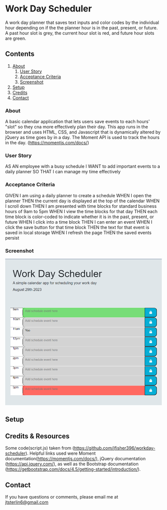 # Work Day Scheduler 
A work day planner that saves text inputs and color codes by the individual hour depending on if the the planner hour is in the past, present, or future. A past hour slot is grey, the current hour slot is red, and future hour slots are green.

## Contents
1. [About](#about)
    1. [User Story](#user%20story)
    2. [Acceptance Criteria](#acceptance%20criteria)
    3. [Screenshot](#screenshot)
2. [Setup](#setup)
3. [Credits](#credits)
4. [Contact](#contact)

### About
A basic calendar application that lets users save events to each hours' "slot" so they cna more effectively plan their day. This app runs in the browser and uses HTML, CSS, and Javascript that is dynamically altered by jQuery as time goes by in a day.
The Moment API is used to track the hours in the day. (https://momentjs.com/docs/)

### User Story
AS AN employee with a busy schedule
I WANT to add important events to a daily planner
SO THAT I can manage my time effectively

### Acceptance Criteria
GIVEN I am using a daily planner to create a schedule
WHEN I open the planner
THEN the current day is displayed at the top of the calendar
WHEN I scroll down
THEN I am presented with time blocks for standard business hours of 9am to 5pm
WHEN I view the time blocks for that day
THEN each time block is color-coded to indicate whether it is in the past, present, or future
WHEN I click into a time block
THEN I can enter an event
WHEN I click the save button for that time block
THEN the text for that event is saved in local storage
WHEN I refresh the page
THEN the saved events persist

### Screenshot
![Screenshot of deployed page](image.png)


## Setup

## Credits & Resources
Some code(script.js) taken from (https://github.com/jfisher396/workday-scheduler).
Helpful links used were Moment documentation(https://momentjs.com/docs/), jQuery documentation (https://api.jquery.com/), as well as the Bootstrap documentation (https://getbootstrap.com/docs/4.5/getting-started/introduction/).

## Contact
If you have questions or comments, please email me at jtsterlin6@gmail.com



